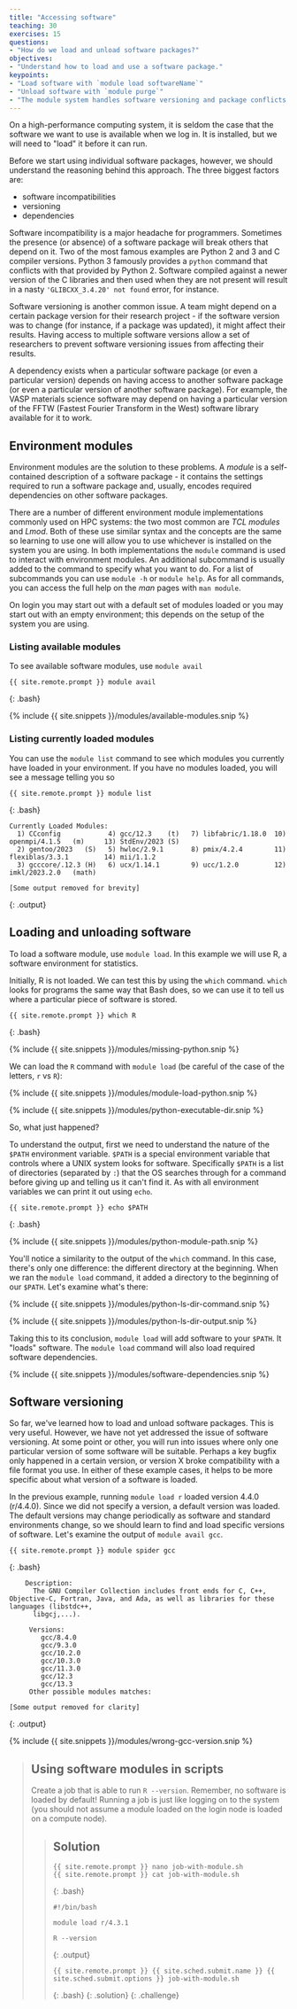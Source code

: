 ```yaml
---
title: "Accessing software"
teaching: 30
exercises: 15
questions:
- "How do we load and unload software packages?"
objectives:
- "Understand how to load and use a software package."
keypoints:
- "Load software with `module load softwareName`"
- "Unload software with `module purge`"
- "The module system handles software versioning and package conflicts for you automatically."
---
```


On a high-performance computing system, it is seldom the case that the software we want to use is
available when we log in. It is installed, but we will need to "load" it before it can run.

Before we start using individual software packages, however, we should understand the reasoning
behind this approach. The three biggest factors are:

- software incompatibilities
- versioning
- dependencies

Software incompatibility is a major headache for programmers. Sometimes the presence (or absence) of
a software package will break others that depend on it. Two of the most famous examples are Python 2
and 3 and C compiler versions. Python 3 famously provides a `python` command that conflicts with
that provided by Python 2. Software compiled against a newer version of the C libraries and then
used when they are not present will result in a nasty `'GLIBCXX_3.4.20' not found` error, for
instance.

Software versioning is another common issue. A team might depend on a certain package version for
their research project - if the software version was to change (for instance, if a package was
updated), it might affect their results. Having access to multiple software versions allow a set of
researchers to prevent software versioning issues from affecting their results.

A dependency exists when a particular software package (or even a particular version)
depends on having access to another software package (or even a particular version of
another software package). For example, the VASP materials science software may 
depend on having a particular version of the FFTW (Fastest Fourier Transform in the West)
software library available for it to work.

## Environment modules

Environment modules are the solution to these problems.
A *module* is a self-contained description of a software package - 
it contains the settings required to run a software package 
and, usually, encodes required dependencies on other software packages.

There are a number of different environment module implementations commonly
used on HPC systems: the two most common are *TCL modules* and *Lmod*. Both of
these use similar syntax and the concepts are the same so learning to use one will
allow you to use whichever is installed on the system you are using. In both 
implementations the `module` command is used to interact with environment modules. An
additional subcommand is usually added to the command to specify what you want to do. For a list
of subcommands you can use `module -h` or `module help`. As for all commands, you can 
access the full help on the *man* pages with `man module`.

On login you may start out with a default set of modules loaded or you may start out
with an empty environment; this depends on the setup of the system you are using.

### Listing available modules

To see available software modules, use `module avail`

```
{{ site.remote.prompt }} module avail
```
{: .bash}

{% include {{ site.snippets }}/modules/available-modules.snip %}

### Listing currently loaded modules

You can use the `module list` command to see which modules you currently have loaded
in your environment. If you have no modules loaded, you will see a message telling you
so

```
{{ site.remote.prompt }} module list
```
{: .bash}

```
Currently Loaded Modules:
  1) CCconfig            4) gcc/12.3    (t)   7) libfabric/1.18.0  10) openmpi/4.1.5   (m)     13) StdEnv/2023 (S)
  2) gentoo/2023   (S)   5) hwloc/2.9.1       8) pmix/4.2.4        11) flexiblas/3.3.1         14) mii/1.1.2
  3) gcccore/.12.3 (H)   6) ucx/1.14.1        9) ucc/1.2.0         12) imkl/2023.2.0   (math)

[Some output removed for brevity]

```
{: .output}

## Loading and unloading software

To load a software module, use `module load`.
In this example we will use R, a software environment for statistics.

Initially, R is not loaded. 
We can test this by using the `which` command.
`which` looks for programs the same way that Bash does,
so we can use it to tell us where a particular piece of software is stored.

```
{{ site.remote.prompt }} which R
```
{: .bash}

{% include {{ site.snippets }}/modules/missing-python.snip %}

We can load the `R` command with `module load` (be careful of the case of the
letters, `r` vs `R`):

{% include {{ site.snippets }}/modules/module-load-python.snip %}

{% include {{ site.snippets }}/modules/python-executable-dir.snip %}

So, what just happened?

To understand the output, first we need to understand the nature of the `$PATH` environment
variable. `$PATH` is a special environment variable that controls where a UNIX system looks for
software. Specifically `$PATH` is a list of directories (separated by `:`) that the OS searches
through for a command before giving up and telling us it can't find it. As with all environment
variables we can print it out using `echo`.

```
{{ site.remote.prompt }} echo $PATH
```
{: .bash}

{% include {{ site.snippets }}/modules/python-module-path.snip %}

You'll notice a similarity to the output of the `which` command. In this case, there's only one
difference: the different directory at the beginning. When we ran the `module load` command,
it added a directory to the beginning of our `$PATH`. Let's examine what's there:

{% include {{ site.snippets }}/modules/python-ls-dir-command.snip %}

{% include {{ site.snippets }}/modules/python-ls-dir-output.snip %}

Taking this to its conclusion, `module load` will add software to your `$PATH`. It "loads"
software. The `module load` command will also load required software dependencies.

{% include {{ site.snippets }}/modules/software-dependencies.snip %}

## Software versioning

So far, we've learned how to load and unload software packages. This is very useful. However, we
have not yet addressed the issue of software versioning. At some point or other, you will run into
issues where only one particular version of some software will be suitable. Perhaps a key bugfix
only happened in a certain version, or version X broke compatibility with a file format you use. In
either of these example cases, it helps to be more specific about what version of a software is loaded.

In the previous example, running `module load r` loaded version 4.4.0 (r/4.4.0). Since we did not 
specify a version, a default version was loaded. The default versions may change periodically as 
software and standard environments change, so we should learn to find and load specific versions of 
software. Let's examine the output of `module avail gcc`.

```
{{ site.remote.prompt }} module spider gcc
```
{: .bash}

```
    Description:
      The GNU Compiler Collection includes front ends for C, C++, Objective-C, Fortran, Java, and Ada, as well as libraries for these languages (libstdc++,
      libgcj,...).

     Versions:
        gcc/8.4.0
        gcc/9.3.0
        gcc/10.2.0
        gcc/10.3.0
        gcc/11.3.0
        gcc/12.3
        gcc/13.3
     Other possible modules matches:

[Some output removed for clarity]
```
{: .output}

{% include {{ site.snippets }}/modules/wrong-gcc-version.snip %}

> ## Using software modules in scripts
>
> Create a job that is able to run `R --version`. Remember, no software is loaded by default!
> Running a job is just like logging on to the system (you should not assume a module loaded on the
> login node is loaded on a compute node).
>
> > ## Solution
> >
> > ```
> > {{ site.remote.prompt }} nano job-with-module.sh
> > {{ site.remote.prompt }} cat job-with-module.sh
> > ```
> > {: .bash}
> >
> > ```
> > #!/bin/bash
> > 
> > module load r/4.3.1
> > 
> > R --version
> > ```
> > {: .output}
> > 
> > ```
> > {{ site.remote.prompt }} {{ site.sched.submit.name }} {{ site.sched.submit.options }} job-with-module.sh
> > ```
> > {: .bash}
> {: .solution}
{: .challenge}

